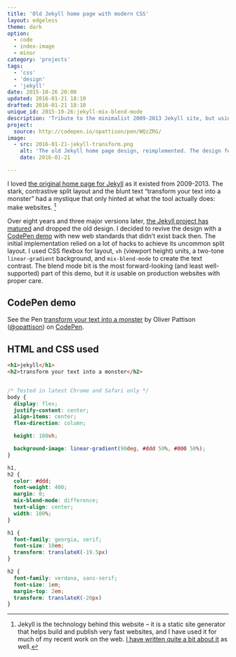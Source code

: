```yaml
---
title: 'Old Jekyll home page with modern CSS'
layout: edgeless
theme: dark
option:
  - code
  - index-image
  - minor
category: 'projects'
tags:
  - 'css'
  - 'design'
  - 'jekyll'
date: 2015-10-26 20:00
updated: 2016-01-21 18:10
drafted: 2016-01-21 18:10
unique_id: 2015-10-26:jekyll-mix-blend-mode
description: 'Tribute to the minimalist 2009-2013 Jekyll site, but using flexbox and blend modes.'
project:
  source: http://codepen.io/opattison/pen/WQzZRG/
image:
  - src: 2016-01-21-jekyll-transform.png
    alt: 'The old Jekyll home page design, reimplemented. The design features a black/white contrast split with typography that reverses the shade of each side of the background color.'
    date: 2016-01-21

---
```


I loved [the original home page for Jekyll](http://web.archive.org/web/20120505063819/http://jekyllrb.com/) as it existed from 2009-2013. The stark, contrastive split layout and the blunt text “transform your text into a monster” had a mystique that only hinted at what the tool actually does: make websites. [^1]

Over eight years and three major versions later, [the Jekyll project has matured](http://jekyllrb.com) and dropped the old design. I decided to revive the design with a [CodePen demo](http://codepen.io/opattison/pen/WQzZRG/?editors=1100) with new web standards that didn’t exist back then. The initial implementation relied on a lot of hacks to achieve its uncommon split layout. I used CSS flexbox for layout, `vh` (viewport height) units, a two-tone `linear-gradient` background, and `mix-blend-mode` to create the text contrast. The blend mode bit is the most forward-looking (and least well-supported) part of this demo, but it _is_ usable on production websites with proper care.

## CodePen demo

<p data-height="320" data-theme-id="0" data-slug-hash="WQzZRG" data-default-tab="result" data-user="opattison" class='codepen'>See the Pen <a href='http://codepen.io/opattison/pen/WQzZRG/'>transform your text into a monster</a> by Oliver Pattison (<a href='http://codepen.io/opattison'>@opattison</a>) on <a href='http://codepen.io'>CodePen</a>.</p>
<script async src="//assets.codepen.io/assets/embed/ei.js"></script>

## HTML and CSS used

```html
<h1>jekyll</h1>
<h2>transform your text into a monster</h2>
```

```css

/* Tested in latest Chrome and Safari only */
body {
  display: flex;
  justify-content: center;
  align-items: center;
  flex-direction: column;

  height: 100vh;

  background-image: linear-gradient(90deg, #ddd 50%, #000 50%);
}

h1,
h2 {
  color: #ddd;
  font-weight: 400;
  margin: 0;
  mix-blend-mode: difference;
  text-align: center;
  width: 100%;
}

h1 {
  font-family: georgia, serif;
  font-size: 10em;
  transform: translateX(-19.5px)
}

h2 {
  font-family: verdana, sans-serif;
  font-size: 1em;
  margin-top: 2em;
  transform: translateX(-20px)
}
```

[^1]: Jekyll is the technology behind this website – it is a static site generator that helps build and publish very fast websites, and I have used it for much of my recent work on the web. [I have written quite a bit about it](http://olivermak.es/label/jekyll/) as well.
